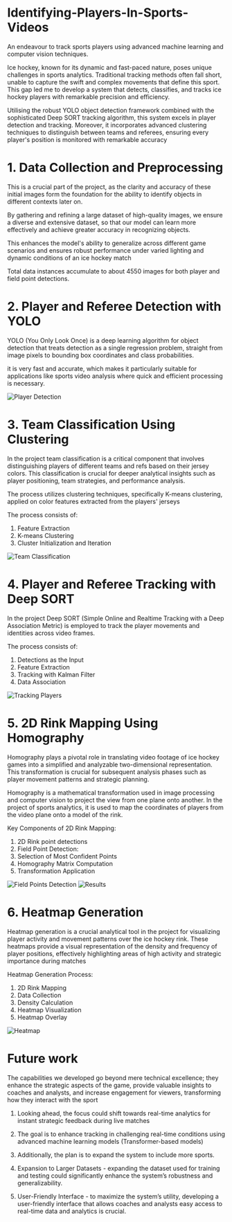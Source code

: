 # Identifying-Players-In-Sports-Videos
An endeavour to track sports players using advanced machine learning and computer vision techniques.

Ice hockey, known for its dynamic and fast-paced nature, poses unique challenges in sports analytics. Traditional tracking methods often fall short, unable to capture the swift and complex movements that define this sport. This gap led me to develop a system that detects, classifies, and tracks ice hockey players with remarkable precision and efficiency.

Utilising the robust YOLO object detection framework combined with the sophisticated Deep SORT tracking algorithm, this system excels in player detection and tracking. Moreover, it incorporates advanced clustering techniques to distinguish between teams and referees, ensuring every player's position is monitored with remarkable accuracy

# 1. Data Collection and Preprocessing

This is a crucial part of the project, as the clarity and accuracy of these initial images form the foundation for the ability to identify objects in different contexts later on. 

By gathering and refining a large dataset of high-quality images, we ensure a diverse and extensive dataset, so that our model can learn more effectively and achieve greater accuracy in recognizing objects. 

This enhances the model's ability to generalize across different game scenarios and ensures robust performance under varied lighting and dynamic conditions of an ice hockey match

Total data instances accumulate to about 4550 images for both player and field point detections.


# 2. Player and Referee Detection with YOLO

YOLO (You Only Look Once) is a deep learning algorithm for object detection that treats detection as a single regression problem, straight from image pixels to bounding box coordinates and class probabilities. 

it is very fast and accurate, which makes it particularly suitable for applications like sports video analysis where quick and efficient processing is necessary.

![Player Detection](results/yolo_det.jpg)


# 3. Team Classification Using Clustering

In the project team classification is a critical component that involves distinguishing players of different teams and refs based on their jersey colors. This classification is crucial for deeper analytical insights such as player positioning, team strategies, and performance analysis. 

The process utilizes clustering techniques, specifically K-means clustering, applied on color features extracted from the players' jerseys

The process consists of:
1. Feature Extraction
2. K-means Clustering
3. Cluster Initialization and Iteration

![Team Classification](results/team_class.jpg)


# 4. Player and Referee Tracking with Deep SORT

In the project Deep SORT (Simple Online and Realtime Tracking with a Deep Association Metric) is employed to track the player movements and identities across video frames.

The process consists of:
1. Detections as the Input
2. Feature Extraction
3. Tracking with Kalman Filter
4. Data Association

![Tracking Players](results/Tracking.jpeg)


# 5. 2D Rink Mapping Using Homography

Homography plays a pivotal role in translating video footage of ice hockey games into a simplified and analyzable two-dimensional representation. This transformation is crucial for subsequent analysis phases such as player movement patterns and strategic planning.

Homography is a mathematical transformation used in image processing and computer vision to project the view from one plane onto another. In the project of sports analytics, it is used to map the coordinates of players from the video plane onto a model of the rink.

Key Components of 2D Rink Mapping:

1. 2D Rink point detections
2. Field Point Detection:
3. Selection of Most Confident Points
4. Homography Matrix Computation
5. Transformation Application

![Field Points Detection](results/Field.jpg)
![Results](results/2D_map.jpg)


# 6. Heatmap Generation

Heatmap generation is a crucial analytical tool in the project for visualizing player activity and movement patterns over the ice hockey rink. These heatmaps provide a visual representation of the density and frequency of player positions, effectively highlighting areas of high activity and strategic importance during matches

Heatmap Generation Process:

1. 2D Rink Mapping
2. Data Collection
3. Density Calculation
4. Heatmap Visualization
5. Heatmap Overlay

![Heatmap](results/heatmap.png)


# Future work

The capabilities we developed go beyond mere technical excellence; they enhance the strategic aspects of the game, provide valuable insights to coaches and analysts, and increase engagement for viewers, transforming how they interact with the sport

1. Looking ahead, the focus could shift towards real-time analytics for instant strategic feedback during live matches

2. The goal is to enhance tracking in challenging real-time conditions using advanced machine learning models (Transformer-based
models)

3. Additionally, the plan is to expand the system to include more sports.

4. Expansion to Larger Datasets - expanding the dataset used for training and testing could significantly enhance the system’s robustness and generalizability.

5. User-Friendly Interface - to maximize the system’s utility, developing a user-friendly interface that allows coaches and analysts easy access to real-time data and analytics is crucial.










